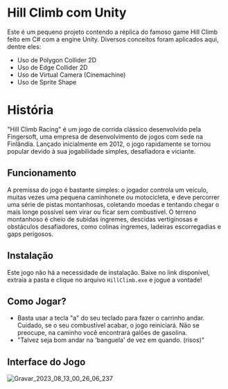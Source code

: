 # Hill Climb com Unity
Este é um pequeno projeto contendo a réplica do famoso game Hill Climb feito em C# com a engine Unity. Diversos conceitos foram aplicados aqui, dentre eles:
- Uso de Polygon Collider 2D
- Uso de Edge Collider 2D
- Uso de Virtual Camera (Cinemachine)
- Uso de Sprite Shape
  

# História

"Hill Climb Racing" é um jogo de corrida clássico desenvolvido pela Fingersoft, uma empresa de desenvolvimento de jogos com sede na Finlândia. Lançado inicialmente em 2012, o jogo rapidamente se tornou popular devido à sua jogabilidade simples, desafiadora e viciante.

## Funcionamento

A premissa do jogo é bastante simples: o jogador controla um veículo, muitas vezes uma pequena caminhonete ou motocicleta, e deve percorrer uma série de pistas montanhosas, coletando moedas e tentando chegar o mais longe possível sem virar ou ficar sem combustível. O terreno montanhoso é cheio de subidas íngremes, descidas vertiginosas e obstáculos desafiadores, como colinas íngremes, ladeiras escorregadias e gaps perigosos.


## Instalação
Este jogo não há a necessidade de instalação. Baixe no link disponível, extraia a pasta e clique no arquivo `HillClimb.exe` e jogue a vontade!


## Como Jogar?
- Basta usar a tecla "a" do seu teclado para fazer o carrinho andar. Cuidado, se o seu combustível acabar, o jogo reiniciará. Não se preocupe, na caminho você encontrará galões de gasolina.
- "Talvez seja bom andar na 'banguela' de vez em quando. (risos)"

## Interface do Jogo


![Gravar_2023_08_13_00_26_06_237](https://github.com/Magah051/hill_climb_project_with_unity/assets/31749933/52e33e78-4e71-474f-a8c8-f35e7173f858)



